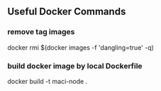 ## Useful Docker Commands

### remove <none> tag images

docker rmi $(docker images -f 'dangling=true' -q)

### build docker image by local Dockerfile

docker build -t maci-node .
